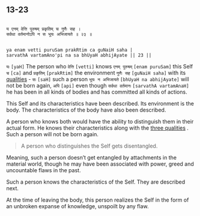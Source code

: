 ## 13-23


```shloka-sa

य एनम् वेत्ति पुरुषम् प्रकृतिम् च गुणैः सह ।
सर्वथा वर्तमानोऽपि न स भूयः अभिजायते ॥ २३ ॥

```
```shloka-sa-hk

ya enam vetti puruSam prakRtim ca guNaiH saha |
sarvathA vartamAno'pi na sa bhUyaH abhijAyate || 23 ||

```
`यः` `[yaH]` The person who `वेत्ति` `[vetti]` knows `एनम् पुरुषम्` `[enam puruSam]` this Self `च` `[ca]` and `प्रकृतिम्` `[prakRtim]` the environment `गुणैः सह` `[guNaiH saha]` with its 
[qualities](2-45_to_2-46.md#satva_rajas_tamas) - `सः` `[saH]` such a person `भूयः न अभिजायते` `[bhUyaH na abhijAyate]` will not be born again, `अपि` `[api]` even though `सर्वथा वर्तमानः` `[sarvathA vartamAnaH]` he has been in all kinds of bodies and has committed all kinds of actions.

This Self and its characteristics have been described. Its environment is the body. The characteristics of the body have also been described. 

A person who knows both would have the ability to distinguish them in their actual form. He knows their characteristics along with the 
[three qualities](2-45_to_2-46.md#satva_rajas_tamas)
. Such a person will not be born again. 



<a name='applnote_187'></a>
> A person who distinguishes the Self gets disentangled.



Meaning, such a person doesn’t get entangled by attachments in the material world, though he may have been associated with power, greed and uncountable flaws in the past. 

Such a person knows the characteristics of the Self. They are described next.

At the time of leaving the body, this person realizes the Self in the form of an unbroken expanse of knowledge, unspoilt by any flaw.


